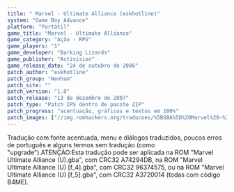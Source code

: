 ```yaml
---
title: " Marvel - Ultimate Alliance (eskhotline)"
system: "Game Boy Advance"
platform: "Portátil"
game_title: "Marvel - Ultimate Alliance"
game_category: "Ação - RPG"
game_players: "1"
game_developer: "Barking Lizards"
game_publisher: "Activision"
game_release_date: "24 de outubro de 2006"
patch_author: "eskhotline"
patch_group: "Nenhum"
patch_site: ""
patch_version: "1.0"
patch_release: "13 de dezembro de 2007"
patch_type: "Patch IPS dentro de pacote ZIP"
patch_progress: "acentuação, gráficos e textos em 100%"
patch_images: ["//img.romhackers.org/traducoes/%5BGBA%5D%20Marvel%20-%20Ultimate%20Alliance%20-%20eskhotline%20-%201.png","//img.romhackers.org/traducoes/%5BGBA%5D%20Marvel%20-%20Ultimate%20Alliance%20-%20eskhotline%20-%202.png","//img.romhackers.org/traducoes/%5BGBA%5D%20Marvel%20-%20Ultimate%20Alliance%20-%20eskhotline%20-%203.png"]
---
```

Tradução com fonte acentuada, menu e diálogos traduzidos, poucos erros de português e alguns termos sem tradução (como "upgrade").ATENÇÃO:Esta tradução pode ser aplicada na ROM "Marvel Ultimate Alliance (U).gba", com CRC32 A74294DB, na ROM "Marvel Ultimate Alliance (U) [f_4].gba", com CRC32 96374575, ou na ROM "Marvel Ultimate Alliance (U) [f_5].gba", com CRC32 A3720014 (todas com código B4ME).